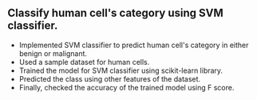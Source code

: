 ## Classify human cell's category using SVM classifier.
- Implemented SVM classifier to predict human cell's category in either benign or malignant.
- Used a sample dataset for human cells. 
- Trained the model for SVM classifier using scikit-learn library.
- Predicted the class using other features of the dataset.
- Finally, checked the accuracy of the trained model using F score.
